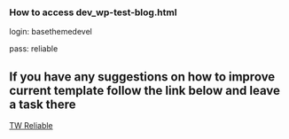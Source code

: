 ### How to access dev_wp-test-blog.html

login: basethemedevel

pass: reliable

## If you have any suggestions on how to improve current template follow the link below and leave a task there

[TW Reliable](https://heyreliable.teamwork.com/#/tasks/41713621)